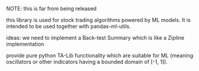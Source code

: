 NOTE: this is far from being released

this library is used for stock trading algorithms powered by ML models. It is intended to be
used together with pandas-ml-utils.

ideas:
we need to implement a Back-test Summary which is like a Zipline implementation

provide pure python TA-Lib functionality which are suitable for ML (meaning oscillators
or other indicators having a bounded domain of [-1, 1]).


